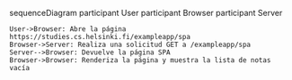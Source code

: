 sequenceDiagram
    participant User
    participant Browser
    participant Server

    User->Browser: Abre la página https://studies.cs.helsinki.fi/exampleapp/spa
    Browser->Server: Realiza una solicitud GET a /exampleapp/spa
    Server-->Browser: Devuelve la página SPA
    Browser->Browser: Renderiza la página y muestra la lista de notas vacía
